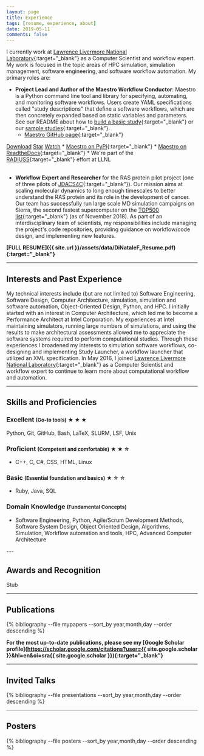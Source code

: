 ```yaml
---
layout: page
title: Experience
tags: [resume, experience, about]
date: 2019-05-11
comments: false
---
```


I currently work at [Lawrence Livermore National Laboratory](https://www.llnl.gov){:target="_blank"} as a Computer Scientist and workflow expert. My work is focused in the topic areas of HPC simulation, simulation management, software engineering, and software workflow automation. My primary roles are:

+ **Project Lead and Author of the Maestro Workflow Conductor**: Maestro is a Python command line tool and library for specifying, automating, and monitoring software workflows. Users create YAML specifications called "study descriptions" that define a software workflows, which are then concretely expanded based on static variables and parameters. See our README about how to [build a basic study](https://github.com/LLNL/maestrowf#getting-started-is-quick-and-easy){:target="_blank"} or our [sample studies](https://github.com/LLNL/maestrowf/tree/develop/samples){:target="_blank"}.
    * [Maestro GitHub page](https://github.com/LLNL/maestrowf){:target="_blank"} <br/>
    <!-- Place this tag where you want the button to render. -->
<a class="github-button" href="https://github.com/llnl/maestrowf/archive/master.zip" data-icon="octicon-cloud-download" aria-label="Download llnl/maestrowf on GitHub">Download</a> <!-- Place this tag where you want the button to render. -->
<a class="github-button" href="https://github.com/llnl/maestrowf" data-icon="octicon-star" data-show-count="true" aria-label="Star llnl/maestrowf on GitHub">Star</a> <!-- Place this tag where you want the button to render. -->
<a class="github-button" href="https://github.com/llnl/maestrowf/subscription" data-icon="octicon-eye" data-show-count="true" aria-label="Watch llnl/maestrowf on GitHub">Watch</a>
    * [Maestro on PyPi](https://pypi.org/project/maestrowf/){:target="_blank"}
    * [Maestro on ReadtheDocs](https://maestrowf.readthedocs.io/en/latest/){:target="_blank"}
    * We're part of the [RADIUSS](https://software.llnl.gov/radiuss/){:target="_blank"} effort at LLNL
<br/><br/>
+ **Workflow Expert and Researcher** for the RAS protein pilot project (one of three pilots of [JDACS4C](https://datascience.cancer.gov/collaborations/joint-design-advanced-computing){:target="_blank"}). Our mission aims at scaling molecular dynamics to long enough timescales to better understand the RAS protein and its role in the development of cancer. Our team has successfully run large scale MD simulation campaigns on Sierra, the second fastest supercomputer on the [TOP500 list](https://www.top500.org/lists/2018/11/){:target="_blank"} (as of November 2018). As part of an interdisciplinary team of scientists, my responsibilities include managing the project's code repositories, providing guidance on workflow/code design, and implementing new features.

**[FULL RESUME]({{ site.url }}/assets/data/DiNataleF_Resume.pdf){:target="_blank"}**

---

## Interests and Past Experience

My technical interests include (but are not limited to) Software Engineering, Software Design, Computer Architecture, simulation, simulation and software automation, Object-Oriented Design, Python, and HPC. I initially started with an interest in Computer Architecture, which led me to become a Performance Architect at Intel Corporation. My experiences at Intel maintaining simulators, running large numbers of simulations, and using the results to make architectural assessments allowed me to appreciate the software systems required to perform computational studies. Through these experiences I broadened my interests to simulation software workflows, co-designing and implementing Study Launcher, a workflow launcher that utilized an XML specification. In May 2016, I joined [Lawrence Livermore National Laboratory](https://www.llnl.gov){:target="_blank"} as a Computer Scientist and workflow expert to continue to learn more about computational workflow and automation.

---
## Skills and Proficiencies
<h3><strong>Excellent</strong> <a style="font-size:80%">(Go-to tools)</a>
    <span><small>★ ★ ★</small></span>
</h3>Python, Git, GitHub, Bash, LaTeX, SLURM, LSF, Unix

<h3><strong>Proficient</strong> <a style="font-size:80%">(Competent and comfortable)</a>
    <span><small>★ ★ ☆</small></span>
</h3>
<ul>
    <li>C++, C, C#, CSS, HTML, Linux</li>
</ul>
<h3><strong>Basic</strong> <a style="font-size:80%">(Essential foundation and basics)</a>
    <span><small>★ ☆ ☆</small></span>
</h3>
<ul>
    <li>Ruby, Java, SQL</li>
</ul>
<h3><strong>Domain Knowledge</strong> <a style="font-size:80%">(Fundamental Concepts)</a></h3>
<ul>
    <li>Software Engineering, Python, Agile/Scrum Development Methods, Software System Design, Object Oriented Design, Algorithms, Simulation, Workflow automation and tools, HPC, Advanced Computer Architecture</li>
</ul>
---

## Awards and Recognition

Stub

---

## Publications

{% bibliography --file mypapers --sort_by year,month,day --order descending %}

**For the most up-to-date publications, please see my [Google Scholar profile](https://scholar.google.com/citations?user={{ site.google.scholar }}&hl=en&oi=sra{{ site.google.scholar }}){:target="_blank"}**

---

## Invited Talks

{% bibliography --file presentations --sort_by year,month,day --order descending %}

---

## Posters

{% bibliography --file posters --sort_by year,month,day --order descending %}